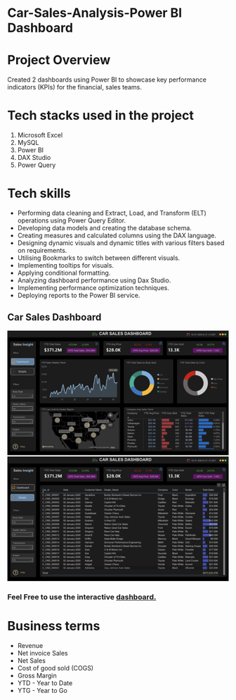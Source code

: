 # Car-Sales-Analysis-Power BI Dashboard

# Project Overview

Created 2 dashboards using Power BI to showcase key performance indicators (KPIs) for the financial, sales teams.

# Tech stacks used in the project
1. Microsoft Excel
2. MySQL
3. Power BI
4. DAX Studio
5. Power Query

# Tech skills
* Performing data cleaning and Extract, Load, and Transform (ELT) operations using Power Query Editor.
* Developing data models and creating the database schema.
* Creating measures and calculated columns using the DAX language.
* Designing dynamic visuals and dynamic titles with various filters based on requirements.
* Utilising Bookmarks to switch between different visuals.
* Implementing tooltips for visuals.
* Applying conditional formatting.
* Analyzing dashboard performance using Dax Studio.
* Implementing performance optimization techniques.
* Deploying reports to the Power BI service.

## Car Sales Dashboard
![Car Sales Dashboard 1.png](https://github.com/PennyLi123/Car-Sales-Analysis-Dashboard/blob/main/Car%20Sales%20Dashboard%201.png)
![Car Sales Dashboard 2.png](https://github.com/PennyLi123/Car-Sales-Analysis-Dashboard/blob/main/Car%20Sales%20Dashboard%202.png)

### Feel Free to use the interactive [dashboard.](https://app.powerbi.com/view?r=eyJrIjoiN2UzMjgyMmEtMzFkNi00NTFhLWI4NDAtMzQ5M2JmNjk1MWU3IiwidCI6IjMxNjIzZjJjLWQ0ZTMtNDYwOS1iNTkzLWMzNjVkN2I3YmExZiJ9)

# Business terms
* Revenue
* Net invoice Sales
* Net Sales
* Cost of good sold (COGS)
* Gross Margin
* YTD - Year to Date
* YTG - Year to Go
